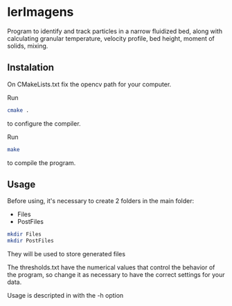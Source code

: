 # lerImagens

Program to identify and track particles in a narrow fluidized bed, along with calculating granular temperature, velocity profile, bed height, moment of solids, mixing.

## Instalation

On CMakeLists.txt fix the opencv path for your computer.

Run
```bash
cmake .
```
to configure the compiler.

Run
```bash
make
```
to compile the program.

## Usage

Before using, it's necessary to create 2 folders in the main folder:
* Files
* PostFiles
```bash
mkdir Files
mkdir PostFiles
```
They will be used to store generated files

The thresholds.txt have the numerical values that control the behavior of the program, so change it as necessary to have the correct settings for your data.

Usage is descripted in with the -h option
